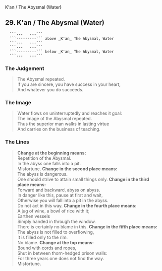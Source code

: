 K'an / The Abysmal (Water)
## 29. K'an / The Abysmal (Water)
      ```---   ---```
      ```---------``` above _K'an_ The Abysmal, Water  
      ```---   ---```
      ```---   ---```
      ```---------``` below _K'an_ The Abysmal, Water  
      ```---   ---```
### The Judgement
> The Abysmal repeated.  
 If you are sincere, you have success in your heart,  
 And whatever you do succeeds.
### The Image
> Water flows on uninterruptedly and reaches it goal:  
 The image of the Abysmal repeated.  
 Thus the superior man walks in lasting virtue  
 And carries on the business of teaching.
### The Lines

 > **Change at the beginning means:**  
 Repetition of the Abysmal.  
 In the abyss one falls into a pit.  
 Misfortune.
 > **Change in the second place means:**  
 The abyss is dangerous.  
 One should strive to attain small things only.
 > **Change in the third place means:**  
 Forward and backward, abyss on abyss.  
 In danger like this, pause at first and wait,  
 Otherwise you will fall into a pit in the abyss.  
 Do not act in this way.
 > **Change in the fourth place means:**  
 A jug of wine, a bowl of rice with it;  
 Earthen vessels  
 Simply handed in through the window.  
 There is certainly no blame in this.
 > **Change in the fifth place means:**  
 The abyss is not filled to overflowing,  
 It is filled only to the rim.  
 No blame.
 > **Change at the top means:**  
 Bound with cords and ropes,  
 Shut in between thorn-hedged prison walls:  
 For three years one does not find the way.  
 Misfortune.



